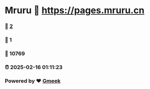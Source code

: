 # Mruru :link: https://pages.mruru.cn 
### :page_facing_up: [2](https://pages.mruru.cn/tag.html) 
### :speech_balloon: 1 
### :hibiscus: 10769 
### :alarm_clock: 2025-02-16 01:11:23 
### Powered by :heart: [Gmeek](https://github.com/Meekdai/Gmeek)
